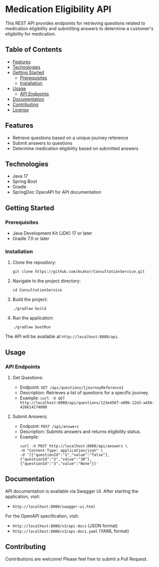 # Medication Eligibility API

This REST API provides endpoints for retrieving questions related to medication eligibility and submitting answers to determine a customer's eligibility for medication.

## Table of Contents

- [Features](#features)
- [Technologies](#technologies)
- [Getting Started](#getting-started)
    - [Prerequisites](#prerequisites)
    - [Installation](#installation)
- [Usage](#usage)
    - [API Endpoints](#api-endpoints)
- [Documentation](#documentation)
- [Contributing](#contributing)
- [License](#license)

## Features

- Retrieve questions based on a unique journey reference
- Submit answers to questions
- Determine medication eligibility based on submitted answers

## Technologies

- Java 17
- Spring Boot
- Gradle
- SpringDoc OpenAPI for API documentation

## Getting Started

### Prerequisites

- Java Development Kit (JDK) 17 or later
- Gradle 7.0 or later

### Installation

1. Clone the repository:
   ```
   git clone https://github.com/Asakar/ConsultationService.git
   ```

2. Navigate to the project directory:
   ```
   cd ConsultationService
   ```

3. Build the project:
   ```
   ./gradlew build
   ```

4. Run the application:
   ```
   ./gradlew bootRun
   ```

The API will be available at `http://localhost:8080/api`.

## Usage

### API Endpoints

1. Get Questions:
    - Endpoint: `GET /api/questions/{journeyReference}`
    - Description: Retrieves a list of questions for a specific journey.
    - Example: `curl -X GET http://localhost:8080/api/questions/123e4567-e89b-12d3-a456-426614174000`

2. Submit Answers:
    - Endpoint: `POST /api/answers`
    - Description: Submits answers and returns eligibility status.
    - Example:
      ```
      curl -X POST http://localhost:8080/api/answers \
      -H "Content-Type: application/json" \
      -d '[{"questionId":"1","value":"false"},{"questionId":"2","value":"30"},{"questionId":"3","value":"None"}]'
      ```

## Documentation

API documentation is available via Swagger UI. After starting the application, visit:
- `http://localhost:8080/swagger-ui.html`

For the OpenAPI specification, visit:
- `http://localhost:8080/v3/api-docs` (JSON format)
- `http://localhost:8080/v3/api-docs.yaml` (YAML format)

## Contributing

Contributions are welcome! Please feel free to submit a Pull Request.
